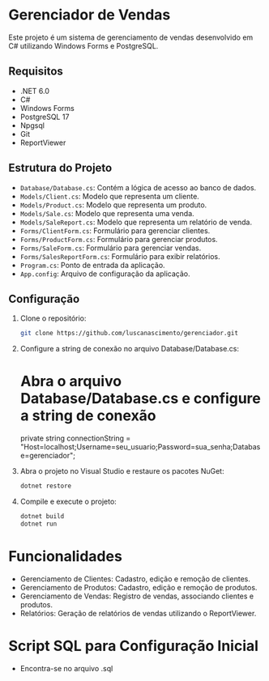 # Gerenciador de Vendas

Este projeto é um sistema de gerenciamento de vendas desenvolvido em C# utilizando Windows Forms e PostgreSQL.

## Requisitos

- .NET 6.0
- C#
- Windows Forms
- PostgreSQL 17
- Npgsql
- Git
- ReportViewer

## Estrutura do Projeto

- `Database/Database.cs`: Contém a lógica de acesso ao banco de dados.
- `Models/Client.cs`: Modelo que representa um cliente.
- `Models/Product.cs`: Modelo que representa um produto.
- `Models/Sale.cs`: Modelo que representa uma venda.
- `Models/SaleReport.cs`: Modelo que representa um relatório de venda.
- `Forms/ClientForm.cs`: Formulário para gerenciar clientes.
- `Forms/ProductForm.cs`: Formulário para gerenciar produtos.
- `Forms/SaleForm.cs`: Formulário para gerenciar vendas.
- `Forms/SalesReportForm.cs`: Formulário para exibir relatórios.
- `Program.cs`: Ponto de entrada da aplicação.
- `App.config`: Arquivo de configuração da aplicação.

## Configuração

1. Clone o repositório:
   ```bash
   git clone https://github.com/luscanascimento/gerenciador.git

2. Configure a string de conexão no arquivo Database/Database.cs:
    # Abra o arquivo Database/Database.cs e configure a string de conexão
    private string connectionString = "Host=localhost;Username=seu_usuario;Password=sua_senha;Database=gerenciador";

3. Abra o projeto no Visual Studio e restaure os pacotes NuGet:
   ```bash 
   dotnet restore

4. Compile e execute o projeto: 
   ```bash
   dotnet build
   dotnet run

# Funcionalidades
- Gerenciamento de Clientes: Cadastro, edição e remoção de clientes.
- Gerenciamento de Produtos: Cadastro, edição e remoção de produtos.
- Gerenciamento de Vendas: Registro de vendas, associando clientes e produtos.
- Relatórios: Geração de relatórios de vendas utilizando o ReportViewer.

# Script SQL para Configuração Inicial
- Encontra-se no arquivo .sql